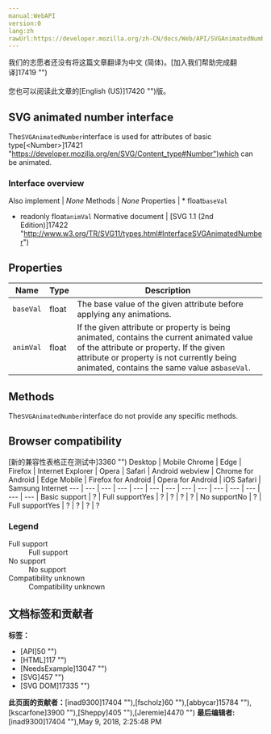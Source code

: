 ```yaml
---
manual:WebAPI
version:0
lang:zh
rawUrl:https://developer.mozilla.org/zh-CN/docs/Web/API/SVGAnimatedNumber
---
```




<bdi>我们的志愿者还没有将这篇文章翻译为<bdi>中文 (简体)</bdi>。[加入我们帮助完成翻译]17419 "")<br></br>您也可以阅读此文章的[English (US)]17420 "")版。</bdi>





## SVG animated number interface<a name="SVG_animated_number_interface"></a>


The`SVGAnimatedNumber`interface is used for attributes of basic type[&lt;Number&gt;]17421 "https://developer.mozilla.org/en/SVG/Content_type#Number")which can be animated.


### Interface overview<a name="Interface_overview"></a>
Also implement | <em>None</em> 
Methods | <em>None</em> 
Properties | * float`baseVal`
* readonly float`animVal` 
Normative document | [SVG 1.1 (2nd Edition)]17422 "http://www.w3.org/TR/SVG11/types.html#InterfaceSVGAnimatedNumber") 


## Properties<a name="Properties"></a>
Name | Type | Description 
 ---  |  ---  |  ---  | 
`baseVal` | float | The base value of the given attribute before applying any animations. 
`animVal` | float | If the given attribute or property is being animated, contains the current animated value of the attribute or property. If the given attribute or property is not currently being animated, contains the same value as`baseVal`. 


## Methods<a name="Methods"></a>


The`SVGAnimatedNumber`interface do not provide any specific methods.


## Browser compatibility<a name="Browser_compatibility"></a>
[新的兼容性表格正在测试中<i></i>]3360 "")
<abbr>Desktop<i></i></abbr> | <abbr>Mobile<i></i></abbr> 
<abbr>Chrome<i></i></abbr> | <abbr>Edge<i></i></abbr> | <abbr>Firefox<i></i></abbr> | <abbr>Internet Explorer<i></i></abbr> | <abbr>Opera<i></i></abbr> | <abbr>Safari<i></i></abbr> | <abbr>Android webview<i></i></abbr> | <abbr>Chrome for Android<i></i></abbr> | <abbr>Edge Mobile<i></i></abbr> | <abbr>Firefox for Android<i></i></abbr> | <abbr>Opera for Android<i></i></abbr> | <abbr>iOS Safari<i></i></abbr> | <abbr>Samsung Internet<i></i></abbr> 
 ---  |  ---  |  ---  |  ---  |  ---  |  ---  |  ---  |  ---  |  ---  |  ---  |  ---  |  ---  |  ---  |  ---  | 
Basic support | <abbr>?</abbr> | <abbr>Full support</abbr>Yes | <abbr>?</abbr> | <abbr>?</abbr> | <abbr>?</abbr> | <abbr>?</abbr> | <abbr>No support</abbr>No | <abbr>?</abbr> | <abbr>Full support</abbr>Yes | <abbr>?</abbr> | <abbr>?</abbr> | <abbr>?</abbr> | <abbr>?</abbr> 


### Legend<a name="Legend"></a>
<dl><dt><abbr>Full support</abbr></dt><dd>Full support</dd><dt><abbr>No support</abbr></dt><dd>No support</dd><dt><abbr>Compatibility unknown</abbr></dt><dd>Compatibility unknown</dd></dl>



## 文档标签和贡献者
**标签：**
* [API]50 "")
* [HTML]117 "")
* [NeedsExample]13047 "")
* [SVG]457 "")
* [SVG DOM]17335 "")

**此页面的贡献者：**[inad9300]17404 ""),[fscholz]60 ""),[abbycar]15784 ""),[kscarfone]3900 ""),[Sheppy]405 ""),[Jeremie]4470 "")
**最后编辑者:**[inad9300]17404 ""),<time>May 9, 2018, 2:25:48 PM</time>


